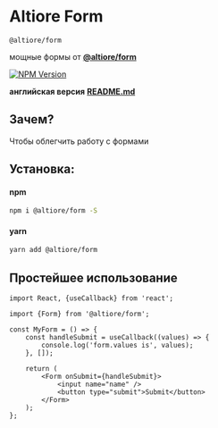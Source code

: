 # Altiore Form

`@altiore/form`

мощные формы от [**@altiore/form**](https://www.npmjs.com/package/@altiore/form)

<a href="https://www.npmjs.com/package/@altiore/form" target="_blank">
  <img src="https://img.shields.io/npm/v/@altiore/form.svg" alt="NPM Version" />
</a>

**английская версия**
[**README.md**](https://github.com/altiore/form/blob/main/README.md)

## Зачем?

Чтобы облегчить работу с формами

## Установка:

#### npm

```bash
npm i @altiore/form -S
```

#### yarn

```bash
yarn add @altiore/form
```

## Простейшее использование

```tsx
import React, {useCallback} from 'react';

import {Form} from '@altiore/form';

const MyForm = () => {
	const handleSubmit = useCallback((values) => {
		console.log('form.values is', values);
	}, []);

	return (
		<Form onSubmit={handleSubmit}>
			<input name="name" />
			<button type="submit">Submit</button>
		</Form>
	);
};
```
